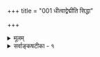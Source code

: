 +++
title = "001 धीत्वाद्वेद्मीति सिद्धा"

+++
<details><summary>मूलम्</summary>

धीत्वाद्वेद्मीति सिद्धा स्वयमितरमतिर्बुद्धिलक्ष्मादिधीवद्यद्वा सर्वज्ञधीवन्न स मतियुगवान्नापि चैकोनवेदी ।  
नो चेद्धारामतौ सा प्रथममपि सती नावबुद्धेति धीः स्यात् स्वस्यां वृत्तेर्विरोधोऽप्युपशमनमियादुक्तदृष्टान्तनीत्या ॥ १ ॥
</details>

<details><summary>सर्वाङ्कषटीका - १</summary>

[ ज्ञानं स्वयं प्रकाशते ।] 

धीत्वात् वेद्मीति सिद्धा स्वयमितरमतिब ुद्धिलक्ष्मादिधीवत् 

यद्वा सर्वज्ञधीवत्; न स मतियुगवान्; नापि चैकोनवेदी । नो चेत्, धारामतौ सा प्रथममपि सती नावबुद्धेति धीः स्यात् 

स्वस्यां वृत्तेर्विरोधोऽप्युपशमनमियादुक्तदृष्टान्तनीत्या ॥1॥ 

क्रमप्राप्तं बुद्धितत्त्वं निरूपयितुमुपक्रममाणः, तस्याः स्वयंप्रकाशत्वं प्रथमं प्रदर्शयति । उद्देशो लक्षणम्, परीक्षा चेति निरूपणक्रमोऽभियुक्तैः अभिहितः (न्या. भा. 1-1-2) । तत्र नाम्ना पदार्थसंकीर्तनम् 'उद्देशः' । उद्दिष्टस्येतरव्यावर्तकधर्मकथनम् 'लक्षणम्' । लक्षणमिदं युज्यते नवेह्यादिविचारः 'परीक्षा' । ग्रन्थारम्भ एव ‘द्रव्याद्रव्यप्रभेदात् ' (जड. 6) इत्यादिनोद्देशोऽभिहितः । अनन्तरम् 'ज्ञातुर्ज्ञेयावभासो मतिः ' इति लक्षणमप्यभिहितम् । अथ लक्षितस्य परीक्षामुपचित्रमिषुः प्रथमं तत्र प्रमाणं प्रदर्शयति - धीत्वादि- त्यादिना । व्यवसायानुव्यवसायभेदवादिनो वैशेषिकादयः ज्ञाने स्वविषयकमनुव्यवसायमेव प्रमाणं वदन्ति । तन्निराकर्तुं तस्य स्वप्रकाशत्वं प्रथमं प्रदर्शयति । अपि च पूर्वम् आत्मनः स्वयंप्रकाशत्वसाधनप्रकरणे (जीव.6) इत्युक्तम् । तत्र च सर्वार्थसिद्धौ 'ज्ञानस्य स्वप्रकाशत्वं साधयिष्यते इति चानुगृहीतम् । अतो बुद्धेरात्मधर्मत्वसाधनस्यावश्यकत्वेऽपि प्रथमं तत्स्वप्रकाशत्वसाधनेनैव तद्विचारमुपक्रमते - धीत्वादित्यादि । इतरमतिः- विमतं धर्मभूतं ज्ञानम्, **इतरा** = धर्मिभिन्ना इत्यर्थः । **बुद्धिलक्ष्मादिधीवत्** = बुद्धिलक्षणज्ञानादि- वत्, **धीत्वात्** = ज्ञानत्वादेव 'वेद्मि' इति स्वयं **सिद्धा** = 'अहमिदं जानामि' इत्यनुभवात् स्वप्रकाशा । बुद्धिर्नाम धर्मभूतं ज्ञानम् 'अहमिदं जानामि' इति धात्वर्थभूतम् । 'जानामि' इत्यस्य ज्ञानाश्रयः इत्येवार्थः, न तु 'ज्ञानस्वरूपः ' इति, क्रियावाचिनो हि धातवः । आख्यातस्याश्रयत्वमर्थः । अन्यथा हि आख्यातमर्थशून्यं स्यात् । संभवत्यर्थवत्त्वे अर्थशून्यत्वाङ्गीकारोऽप्रामाणिकः । यद्यपि भावार्थकधातुप्रयोगे 'चैत्रेण सुप्यते' इत्यादौ आख्यातः साधुत्वार्थ इति सर्वसंप्रतिपन्नम्, 'भावे च' इत्यनुशासनात् । अथापि न तथेतरत्र संभवः **अनुशासनाभावादेव** =असंप्रतिपत्तेरेव । किञ्च 'जानाति' इत्यादौ हि न तथासंभवः, भावार्थकत्वे 'भावकर्मणोः ' (पा.सू.1-3-13) इत्यात्मनेपदविधानात् । यद्यपि भावार्थकल्युडन्तपदम् ‘ज्ञानम्' इत्यस्ति, अथापि तिङन्तं तु न भवत्येव । अतश्च ज्ञानाश्रय आत्मा, ज्ञानं तु तद्धर्मभूतमेव । किञ्च जानाति इत्यस्य ज्ञानवान् ज्ञानाश्रयः इति पदाभ्यां विवरणात् ज्ञानं धर्म एव । अधिकं पूर्वमेव गतम् । शिष्टं च पश्चात् भविष्यति । यद्यपि **पचति** =पाककर्ता इति विवरणात् जानाति इत्यस्यापि ज्ञानकर्ता इत्येव विवरणमुचितम् । कैश्चिद्दार्शनिकैस्तथा 

1तत्त्वमुक्ताकलापः 

514 

प्रयुज्यते च । अथापि तावता ज्ञानस्य धात्वर्थस्य न धर्मत्वमपगच्छति । वस्तुतस्तु ज्ञानस्य करणतंत्रत्वेन पुरुषतंत्रत्वाभावात् कर्तृत्वमाश्रयत्वरूपमेवेत्यपि दार्शनिकसंमतमवगन्तव्यम् । अत एवात्राचार्याणां ज्ञानपदापेक्षया बुद्धिपद आदरातिशयः । अत्रापि वक्तव्यं सर्वं पूर्वमेव ( जीव. 4) विवृतम् ॥ 

वेदान्तदर्शनं नैव व्यवहारनियामकम् । व्यवहारे भट्टनय इत्यतः स्वीकृतं परैः ॥ 

नैतद्युक्तं यतो भट्टो न ऋषिर्नापरोक्षधीः । मीमांसकोऽयं किन्त्वर्धतार्किकस्तु समीरितः ॥ 

T 

व्यवहारे न्यायनयः इति युक्तं तु मन्महे । प्रतीतिशरणास्त्वेते गौतमीयास्तु कीर्तिताः ॥ प्रतीतितो व्यवस्थाप्यमर्थंजातं प्रकीर्तितम् । अतः प्रतीतिशरणा गौतमीया मता बुधैः ॥ यथा प्रयोगशरणाश्शाब्दिका इति च प्रथा । इदं प्रमाणशास्त्रं स्यादार्ष गौतमदर्शितम् ॥ ज्ञानं बुद्धिरतः प्रोक्तं लोकानुभवमूलकम् । आत्मनो धर्मभूतत्वात् जानामीति प्रतीतितः ॥ अतो गौतमतन्त्रं तु लोकायतमभूत् पुरा । चार्वाकतन्त्रं नैवासीत्पुरेत्यादि निरूपितम् ॥ 



विषयस्तु गृह्यते ज्ञानेन । ज्ञानं तु केन गृह्यते? इत्यत्र विवदन्ते तीर्थकाराः, परीक्ष्यन्तेऽग्रे ते । तत्रानुव्यवसायेनैव ज्ञानविषयकमानसप्रत्यक्षेण तत्सिद्धिरिति तार्किकाः । परंतु वेदान्तिनां ज्ञानं स्वयंप्रकाश- स्वरूपम्, अन्यथानवस्थापत्तेः । न्यायमते – पदार्थविषयकं ज्ञानं व्यवसाय इत्युच्यते । व्यवसायविषयकं ज्ञानमनुव्यवसाय इत्युच्यते । इदं च मानसप्रत्यक्षरूपम् । व्यवसायस्यार्थप्रकाशार्थत्वेन, तत्रैव तयापारोप- रमात् । धर्मिज्ञानस्य तु प्रकाशः स्वाभिमुखः । धर्मज्ञानस्य प्रकाशस्तु विषयाभिमुखः । अत एव विषय- प्रकाशनवेलायामेव धर्मज्ञानस्य प्रकाशः, अत एव च सुषुप्तावस्य प्रकाशाभावात्, तदायमसत्कल्प इत्युच्यते । अतो धर्मज्ञानं न स्वविषयकम् । तदर्थं च व्यवसायान्तरमपेक्ष्यते । व्यवसायमनु जातत्वात्सोऽनुव्यवसाय उच्यते । अनुव्यवसायः केन गृह्यते इति प्रश्नो न्यायनये नोदेति, यत इदं दर्शनं बाह्य एव विषये नैर्भर्यवत्, नान्तरे । अत एव ईश्वरीयं ज्ञानमपि तेषां न ज्ञानलक्षणलक्ष्यम् । वेदान्तिनस्त्वान्तरे यतो नैर्भर्यवन्तः, अत एव व्यवसायानुव्यवसाययोर्भेदं नाङ्गीकुर्वन्ति । अधिकं समयान्तरे ॥ 

वस्तुतस्तु - विषयस्य सिद्धिर्ज्ञानेन । ज्ञानस्य सिद्धिर्यद्यन्येन तर्ह्यनवस्था । अतश्च विषयप्रकाश एव ज्ञानस्यापि प्रकाशरूपः, प्रकाशपदार्थ एव किल ज्ञानम् । निर्विषयस्तु प्रकाशो नास्त्येवेति ज्ञानस्य प्रकाश- कान्तरापेक्षा नास्त्येव । अथवा अन्ततः अनुव्यवसायस्तादृश एवेति, तस्य स्वप्रकाशत्वसिद्धिः ॥ 

तत्र दृष्टान्तः - बुद्धिलक्ष्यादिधीवदिति । बुद्धेर्यलक्षणमुच्यते 'व्यवहारहेतुः बुद्धिः' इति, तदिदं लक्षणम्, घटादिज्ञानस्य, एतल्लक्षणज्ञानस्य चेत्युभयोरपि ज्ञानयोः संग्राहकम् । तद्वत् ज्ञानमपि विषयं घटादिकम्, विषयिणमात्मानं च प्रकाशयति । एतदेव स्वप्रकाशत्वम् ॥ 

ननु हानोपादानादिव्यवहारहेतुभूतं ज्ञानमन्यत् । लक्षणवाक्यजन्यं ज्ञानं चान्यत् । उभयोः परस्परा- पेक्षानियमोऽपि नास्ति । किञ्च बुद्धिलक्षणज्ञानं सामान्यविषयकम्, हानोपादानादिव्यवहारहेतुज्ञानं तत्तद्वस्तु- विशेषविषयकम् । उभयं भिन्नकालिकं च । अतः तस्य स्वप्रकाशत्वाभावे न कापि क्षतिरिति कथं तस्य 

515 



दृष्टान्तत्वमित्यतो दुरपह्नवं दृष्टान्तान्तरम् आह - यद्वेत्यादि । **सर्वज्ञधीवत्** = **सर्वज्ञस्य** = जगत्कारणभूत- स्येश्वरस्य **धीवत्** = बुद्धिवत् । 'यस्सर्वज्ञस्स सर्ववित्' (मुं. 1-1-9 ) इति श्रुत्या समष्टिव्यष्टिरूपं सर्वं स जानातीति सिद्ध्यति । ननु जीवीयज्ञानवदीश्वरीयं ज्ञानमपि ज्ञानान्तरेणैव कुतो न गृह्येतेत्यत्राह - न स इत्यादि । **सः** = ईश्वरः **मतियुगवान्न** = ज्ञानद्वयवान्न भवति । अनुमानेन सिद्ध्यन् ईश्वरो लाघवतर्क- वशान्नित्यैकज्ञानवानेव सिद्ध्यतीति परैरङ्गीकारात् । श्रुत्येकगम्यमीश्वरमभ्युपगच्छतामौपनिषदानामपि न हि ज्ञानद्वयाङ्गीकारे किञ्चित्प्रमाणमस्ति ॥ 

। 

ननु समष्टिविषयकं ज्ञानमन्यत्, व्यष्टिविषयकं चान्यदिति अस्तु ज्ञानद्वयमीश्वरस्य । समष्टि- सृष्टिकाले न व्यष्टिपदार्थास्सन्ति, व्यष्टिपदार्थानां ब्रह्माण्डसृष्ट्यनन्तरकालिकत्वात् । अत एव न विनिगम- नाविरहोऽपि, समष्टिव्यष्टिभेदस्य प्रामाणिकत्वात् । एवञ्च ज्ञानद्वयसिद्धौ, परस्परग्रहणेन तयोर्भानसंभवात् सर्वज्ञत्वसिद्धिरिति चेत्-न- ईश्वरीयज्ञानस्य नित्यत्वेन, समष्टिविषयकज्ञानेनैव व्यष्टिपदार्थानामपि विषयी- करणेन, अतिरिक्तव्यष्टिविषयकज्ञानासिद्धेः । समष्टिसृष्टिकाले व्यष्टिपदार्थाभावमात्रेण ज्ञानयोर्भेद, पदार्थानां क्रमश एव सृष्टेः प्रतिपदार्थमेव ज्ञानभेदापत्तिरिति ईश्वरीयं ज्ञानमनन्तमेव स्यात् । जीवीयं ज्ञानमेव नित्यम् एकञ्चेति वदतां मते ईश्वरीयज्ञानस्यैकत्वं कैमुतिकसिद्धम् । ततश्च नित्यं तदेकं ज्ञानमात्मानमपि विषयी - कुर्यादेवेति तत्स्वप्रकाशत्वसिद्धिः । अतश्च तद्ज्ञानस्यैकत्वात् सर्वविषयकत्वाच्च स्वविषयकत्वमप्या- वश्यकम् । ननु अङ्गुल्यग्रं न ह्यात्मानं स्प्रष्टुमलम् । अतस्सर्वज्ञत्वं तद्व्यतिरिक्तसर्वज्ञत्वमेवेत्यत्राह- नापीत्यादि । न ज्ञानद्वयवान्, नापि **चैकोनवेदी** = नाप्येकोनसर्वज्ञः सः । सर्वपदार्थसंकोचे सर्वेऽपि सर्वज्ञपदवाच्या भवेयुः, विनिगमनाविरहेण, एकोनसर्वज्ञः कश्चित्, ज्यूनसर्वज्ञः अन्यः, यूनसर्वज्ञः अपर इत्येवंप्रसङ्गात् । अतः ईश्वरीयं ज्ञानं सर्वविषयकम्, स्वविषयकं च । इदमेव स्वप्रकाशत्वमिति तद्दृष्टान्तेन जीवीयज्ञानस्यापि स्वप्रकाशत्वसिद्धिः ॥ 

जीवीयधर्मभूतज्ञानस्य स्वप्रकाशत्वे दृढतरं प्रमाणं प्रदर्शयति - नो चेदित्यादि । नो **चेत्** = ज्ञानस्य स्वयंप्रकाशत्वं यदि नाङ्गीक्रियते, किन्त्वनुव्यवसायविषयतयैव तत्सिद्धिः, तदा - **धारामतौ** = अम्बुधारावत् प्रवहन्त्यां मतौ **प्रथमम्** =आदौ सती **अपि** = वर्तमानापि न **अवबुद्धा** = 'मया नावगता' इति धीः इत्यनुभवः स्यात् । तथा अननुभवात् धारावाहिज्ञानं स्वयंप्रकाशमिति आवश्यकम् । एकस्य ज्ञानस्य स्वयं- प्रकाशत्वे सिद्धे तद्दृष्टान्तेनेतरेषामपि ज्ञानानां स्वयंप्रकाशत्वसिद्धिर्निष्यत्यूहैवेति ज्ञानानां स्वयंप्रकाशत्वसिद्धिः॥ 



ननु ! 'न ह्यङ्गुल्यग्रमात्मानं स्पृशति' इति न्यायेन एकस्यैव कर्तृत्वं कर्मत्वं च विरुद्धमित्युक्तं हीत्यत्राह - स्वस्यामित्यादि । स्वस्यां **वृत्तौ** = स्वस्यैव स्वविषयत्वे **विरोधोऽपि** = व्याघातोऽपि उक्तदृष्टान्त- नीत्या ईश्वरीयज्ञानन्यायेन **उपशमनम्** = शान्तिम् **इयात्** = प्राप्नुयात् । दीपादिदृष्टान्तेन चाविरोधः । एकत्रैकस्यैव कर्तृत्वकर्मत्वयोरविरोधे सिद्धे, तेनैव न्यायेनेतरत्रापि तयोरविरोधोऽप्यनुभवानुरोधादङ्गीकर्तव्यः । सर्वत्राबाधितप्रतीतेरेव प्रमाणत्वात् । अतो आत्मवत्, तद्धर्मभूतं ज्ञानमपि स्वयंप्रकाशमेव ॥ 



516 

इदमत्रावधेयम् – सांख्याः निर्विशेषाद्वैतिनश्च एवमाहुः । आत्मा चैतन्यमात्रस्वरूपः । चैतन्यपदं हि स्वरूपज्ञानवाचि, न तु आत्मधर्मभूतज्ञानवाचि । ज्ञानपदन्तु मुख्यवृत्त्या स्वरूपचैतन्यवाचि, लक्षणया धर्मभूतज्ञानबोधकं च । बुद्धिपदमेव धर्मभूतज्ञानवाचकम् । त्रिगुणद्रव्यस्याद्यः परिणामः महत्तत्त्वमित्युच्यते । अस्य सत्त्वगुणप्रधानावस्था बुद्धिरित्युच्यते । सत्त्वगुणं हि प्रकाशकम् । धर्मभूतं ज्ञानमपि प्रकाशकमुच्यते । अतः इयमेव बुद्धिः गौणं ज्ञानम्, वृत्तिरूपं ज्ञानमिति चोच्यते । बुद्धेः चैतन्यस्य च परस्परच्छायापत्त्या ‘अहं जानामि' इति व्यवहारो भवति । अत्र ज्ञाधात्वर्थ एव बुद्धिः । एतादृश' चिच्छायापत्त्या' चैतन्यरूपस्या- त्मनः य उपकारः, सः उपलब्धिरित्युच्यते । एवञ्च बुद्धिः, ज्ञानम्, उपलब्धिरिति न समानार्थकाः । **ज्ञानम्** =आत्मस्वरूपम् । **बुद्धिः** = वृत्तिरूपः प्रकृतेरवस्थाविशेषः । **उपलब्धिः** = पुरुषे जायमानः चिच्छाया- पत्तिफलभूतः प्रकाशः । प्रकृतिपरिणामभूतात् महत्तत्त्वात् ‘अहम्' इत्यभिमानहेतुः अहंकाराख्यं तत्त्वं जायते । तस्मान्मनो जायते । बुद्धिः अध्यवसायहेतुः । अहंकारः अभिमानहेतुः । मनः संकल्पहेतुः । एतत्त्रयमपि अन्तःकरणमित्युच्यते । पातञ्जलास्तु एभिः त्रिभिरन्तः करणैस्सह चतुर्थं 'चित्तम्' इत्यप्यन्तःकरणमतिरिक्त- मङ्गीकुर्वन्ति । एते हि ईश्वरवादिनः । अत एवैषाम् 'सेश्वरसांख्याः' इत्यपि व्यवहारः । ' समाधिसिद्धि- रीश्वरप्रणिधानात्' (यो.सू.2-45) इति सूत्रम् । परमात्मनो ध्यानं प्रति करणं 'चित्तम्' इत्युच्यते । 'ध्यै चिन्तायाम्' इति हि धातुः । तथा चैषामन्तःकरणानि चत्वारि । सविशेषवादिनो नैयायिकास्तु 'अहं जानामि’ इत्यादिव्यवहाराणां कदाचिदपि, कस्यचिदपि बाधाद्यदर्शनात् ज्ञानाश्रयत्वमात्मनो वास्तविकमिच्छन्तः 'बुद्धिरुपलब्धिर्ज्ञानमित्यनर्थान्तरम्' (न्या.सू.1-1-15) इत्यवदन् । तथा मन एकमेवान्तःकरणमन्तरिन्द्रिय- मित्यवदन् । सिद्धान्तिनामपि सविशेषवादित्वात्, व्यवहारक्षेत्रेऽनेकेषु विषयेषु नैयायिकप्रक्रियामनुसरन्तः एते बुद्धिज्ञानपदयोः पर्यायत्वम्, मनस एकस्यैवान्तःकरणत्वम्, इन्द्रियत्वं चाभ्युपागमन् । वैशेषिकशैली- मनुशृत्य पदार्थनिरूपणं सिद्धान्ते क्रियते इत्याचार्यैः स्पष्टमुक्तम् (न्या. सि.) । अत्र वैशेषिकपदं नैय्यायिकस्या- प्युपलक्षकम् । अयमंशो यथावसरं विशदीक्रियते । सांख्या अपि मनस एकस्यैव अन्तरिन्द्रियतां वदन्ति, न तु बुद्ध्यहङ्कारयोरिन्द्रियत्वम् । परन्तु 'बुद्धिमान् ' 'ज्ञानी' इति पदयोर्लोके पर्यायत्वं न दृश्यते । 'बुद्धिमान्' इति पदं बाह्यवस्तुविषयकज्ञानवन्तम्, 'ज्ञानी' इति पदमात्मादितत्त्वविषयकज्ञानवन्तञ्च वक्तीति सर्वसंमतम् । ‘आत्मा ज्ञानस्वरूपः' इत्युच्यते, न तु 'आत्मा बुद्धिस्वरूपः' इति, तार्किकास्तु जडात्मवादिनः । बुद्धिरात्मधर्मः । यद्यपि 'जानामि' इति 'ज्ञा' धात्वर्थभूतं ज्ञानमात्मधर्म एव । आत्मस्वरूपस्य ज्ञानत्वं तु स्वप्रकाशत्वप्रयुक्तमिति ‘अनुगतकथने ज्ञानमर्थप्रकाशः' इत्यभिहितम् । एवं च बुद्धेरात्मधर्मत्वमेव, न त्वन्तःकरणधर्मत्वं, अत एवात्मा सधर्मक एवेति सिद्धान्तेऽङ्गीकारात्, तद्दृष्ट्यैव 'बुद्धिरूपलब्धिर्ज्ञानमित्य- नर्थान्तरम्' इति सूत्रावतारात्, तच्छाययैव सिद्धान्ते बुद्धेरात्मधर्मत्वोक्तिः । अतः तत्त्वविवेचनदृष्ट्या ज्ञान- पदमन्यत्, तत्पर्यायं बुद्धिपदं चान्यदितिवत्, अध्यवसायादिकार्यभेदेनान्तःकरणचातुर्विध्यं चावश्यकम् । तेषामिन्द्रियत्वमस्ति न वेत्येतदन्यत् । अतश्चाचार्यपादानामाशयः लोकव्यवहारदृष्ट्या, वैभववादरूपतया, वैशेषिकप्रक्रियादृष्ट्या वा निर्वाह्य इति युक्तम् । अत एवात्रापि बुद्धेर्मनोवृत्तिरूपत्वमुक्तमवधेयम् ॥ १ ॥
</details>
